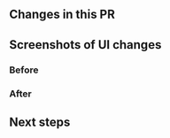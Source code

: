 <!--
  1. Do you need to update the CHANGELOG?
  2. New dependency? Is there an accompanying ADR?
  3. Have you included feature/functional spec coverage? (unit test and in browser test)
  4. Have you documented your code using valid Yard syntax?
-->

## Changes in this PR

<!--
  Succinct list of changes explaining what has changed and why.
-->

## Screenshots of UI changes

<!--
  Include full page from header to footer, cropping the sides to fit.
-->

### Before

### After

## Next steps

<!--
  Document this change in [Confluence](https://dfedigital.atlassian.net/wiki/spaces/GHBFS)
-->
